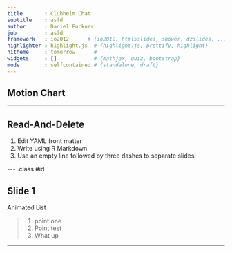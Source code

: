 ```yaml
---
title       : Clubheim Chat
subtitle    : asfd
author      : Daniel Fuckner
job         : asfd
framework   : io2012      # {io2012, html5slides, shower, dzslides, ...}
highlighter : highlight.js  # {highlight.js, prettify, highlight}
hitheme     : tomorrow      # 
widgets     : []            # {mathjax, quiz, bootstrap}
mode        : selfcontained # {standalone, draft}
---
```

## Motion Chart




---

## Read-And-Delete

1. Edit YAML front matter
2. Write using R Markdown
3. Use an empty line followed by three dashes to separate slides!

--- .class #id 

## Slide 1

Animated List
> 1. point one
> 2. Point test
> 3. What up

---




